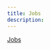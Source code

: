 ```yaml
---
title: Jobs
description:
---
```


<a class="twitter-moment" href="https://twitter.com/i/moments/808947827506352132?ref_src=twsrc%5Etfw">Jobs</a> <script async src="https://platform.twitter.com/widgets.js" charset="utf-8"></script>
